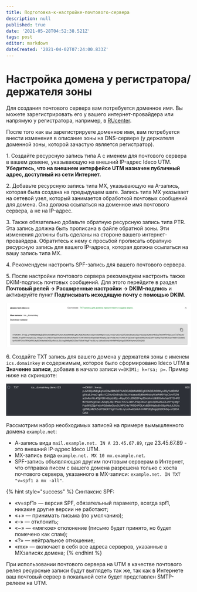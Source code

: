 ```yaml
---
title: Подготовка-к-настройке-почтового-сервера
description: null
published: true
date: '2021-05-28T04:52:38.521Z'
tags: post
editor: markdown
dateCreated: '2021-04-02T07:24:00.833Z'
---
```


# Настройка домена у регистратора/держателя зоны

Для создания почтового сервера вам потребуется доменное имя. Вы можете зарегистрировать его у вашего интернет-провайдера или напрямую у регистратора, например, в [RUcenter](https://www.nic.ru/).

После того как вы зарегистрируете доменное имя, вам потребуется внести изменения в описание зоны на DNS-сервере \(у держателя доменной зоны, которой зачастую является регистратор\).

1\. Создайте ресурсную запись типа А с именем для почтового сервера в вашем домене, указывающую на внешний IP-адрес Ideco UTM.  **Убедитесь, что на внешнем интерфейсе UTM назначен публичный адрес, доступный из сети Интернет.**

2\. Добавьте ресурсную запись типа MX, указывающую на A-запись, которая была создана на предыдущем шаге. Запись типа MX указывает на сетевой узел, который занимается обработкой почтовых сообщений для домена. Она должна ссылаться на доменное имя почтового сервера, а не на IP-адрес.

3\. Также обязательно добавьте обратную ресурсную запись типа PTR. Эта запись должна быть прописана в файле обратной зоны. Эти изменения должны быть сделаны на стороне вашего интернет-провайдера. Обратитесь к нему с просьбой прописать обратную ресурсную запись для вашего IP-адреса, которая должна ссылаться на вашу запись типа MX.

4\. Рекомендуем настроить SPF-запись для вашего почтового сервера.

5\. После настройки почтового сервера рекомендуем настроить также DKIM-подпись почтовых сообщений. Для этого перейдите в раздел **Почтовый релей -&gt; Расширенные настройки -&gt; DKIM-подпись** и активируйте пункт **Подписывать исходящую почту с помощью DKIM**.

![](/.gitbook/assets/dikm-sign.png)

6\. Создайте TXT запись для вашего домена у держателя зоны с именем `ics.domainkey` и содержимым, которое было сформировано Ideco UTM в **Значение записи**, добавив в начало записи `v=DKIM1; k=rsa; p=`. Пример ниже на скриншоте:

![](/.gitbook/assets/dikm-sign2.png)

Рассмотрим набор необходимых записей на примере вымышленного домена `example.net`:

* А-запись вида `mail.example.net. IN A 23.45.67.89`, где 23.45.67.89 - это внешний IP-адрес Ideco UTM.
* MX-запись вида `example.net. MX 10 mx.example.net`.
* SPF-запись объявляющая другим почтовым серверам в Интернет, что отправка писем с вашего домена разрешена только с хоста почтового сервера, указанного в MX-записи: `example.net. IN TXT "v=spf1 a mx -all"`. 

 {% hint style="success" %} 
 Синтаксис SPF:

* «v=spf1» — версия SPF, обязательный параметр, всегда spf1, никакие другие версии не работают;
* «+» — принимать письма (по умолчанию);
* «-» — отклонить;
* «~» — «мягкое» отклонение (письмо будет принято, но будет помечено как спам);
* «?» — нейтральное отношение;
* «mx» — включает в себя все адреса серверов, указанные в MXзаписях домена;
{% endhint %}

При использовании почтового сервера на UTM в качестве почтового релея ресурсные записи будут выглядеть так же, так как в Интернете ваш почтовый сервер в локальной сети будет представлен SMTP-релеем на UTM.

